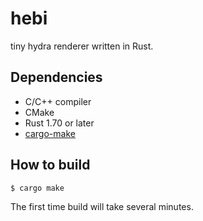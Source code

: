 # hebi

tiny hydra renderer written in Rust.

## Dependencies

- C/C++ compiler
- CMake
- Rust 1.70 or later
- [cargo-make](https://github.com/sagiegurari/cargo-make)

## How to build

```sh
$ cargo make
```

The first time build will take several minutes.
